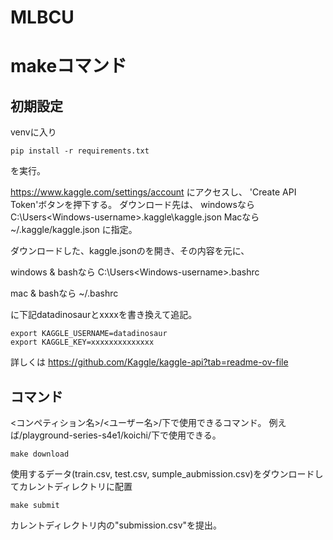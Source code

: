 # MLBCU

# makeコマンド
## 初期設定

venvに入り
```
pip install -r requirements.txt
```
を実行。


https://www.kaggle.com/settings/account にアクセスし、
'Create API Token'ボタンを押下する。
ダウンロード先は、
windowsなら
    C:\Users\<Windows-username>\.kaggle\kaggle.json
Macなら
    ~/.kaggle/kaggle.json
に指定。


ダウンロードした、kaggle.jsonのを開き、その内容を元に、

windows & bashなら
    C:\Users\<Windows-username>\.bashrc

mac & bashなら
    ~/.bashrc

に下記datadinosaurとxxxxを書き換えて追記。
```
export KAGGLE_USERNAME=datadinosaur
export KAGGLE_KEY=xxxxxxxxxxxxxx
```
詳しくは https://github.com/Kaggle/kaggle-api?tab=readme-ov-file


## コマンド

\<コンペティション名\>/\<ユーザー名\>/下で使用できるコマンド。
例えば/playground-series-s4e1/koichi/下で使用できる。

```
make download
```
使用するデータ(train.csv, test.csv, sumple_aubmission.csv)をダウンロードしてカレントディレクトリに配置

```
make submit
```
カレントディレクトリ内の"submission.csv"を提出。
